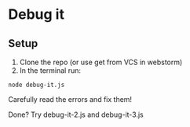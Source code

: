 # Debug it

## Setup

1. Clone the repo (or use get from VCS in webstorm)
2. In the terminal run:

```
node debug-it.js
```

Carefully read the errors and fix them!

Done? Try debug-it-2.js and debug-it-3.js

